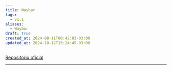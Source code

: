 ```yaml
---
title: Waybar
tags:
  - v1.1
aliases:
  - Waybar
draft: true
created_at: 2024-08-11T00:42:03-03:00
updated_at: 2024-10-12T15:24:45-03:00
---
```


[Repositório oficial](https://github.com/Alexays/Waybar)

---


